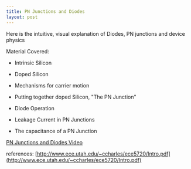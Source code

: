 ```yaml
---
title: PN Junctions and Diodes
layout: post
---
```


Here is the intuitive, visual explanation of Diodes, PN junctions and device physics

Material Covered:
	
  * Intrinsic Silicon
	
  * Doped Silicon
	
  * Mechanisms for carrier motion
	
  * Putting together doped Silicon, "The PN Junction"
	
  * Diode Operation
	
  * Leakage Current in PN Junctions
	
  * The capacitance of a PN Junction

[PN Junctions and Diodes Video](https://youtu.be/HoA24CLRld4)

references: [http://www.ece.utah.edu/~ccharles/ece5720/Intro.pdf](http://www.ece.utah.edu/~ccharles/ece5720/Intro.pdf)
